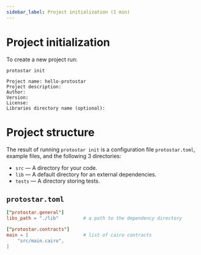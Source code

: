 ```yaml
---
sidebar_label: Project initialization (1 min)
---
```


# Project initialization

To create a new project run:

```console
protostar init
```

```console title="Protostar asks about project name and few other optional information."
Project name: hello-protostar
Project description: 
Author: 
Version: 
License: 
Libraries directory name (optional): 
```

# Project structure
The result of running `protostar init` is a configuration file `protostar.toml`, example files, and the following 3 directories:
- `src` — A directory for your code.
- `lib` — A default directory for an external dependencies.
- `tests` — A directory storing tests.


## `protostar.toml`
```toml
["protostar.general"]
libs_path = "./lib"         # a path to the dependency directory

["protostar.contracts"]
main = [                    # list of cairo contracts
    "src/main.cairo",
]
```